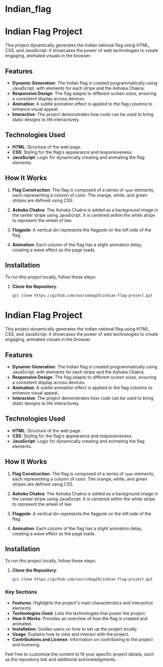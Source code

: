 # Indian_flag
# Indian Flag Project

This project dynamically generates the Indian national flag using HTML, CSS, and JavaScript. It showcases the power of web technologies to create engaging, animated visuals in the browser. 

## Features

- **Dynamic Generation**: The Indian flag is created programmatically using JavaScript, with elements for each stripe and the Ashoka Chakra.
- **Responsive Design**: The flag adapts to different screen sizes, ensuring a consistent display across devices.
- **Animation**: A subtle animation effect is applied to the flag columns to enhance visual appeal.
- **Interactive**: The project demonstrates how code can be used to bring static designs to life interactively.

## Technologies Used

- **HTML**: Structure of the web page.
- **CSS**: Styling for the flag's appearance and responsiveness.
- **JavaScript**: Logic for dynamically creating and animating the flag elements.

## How It Works

1. **Flag Construction**: The flag is composed of a series of `span` elements, each representing a column of color. The orange, white, and green stripes are defined using CSS.
   
2. **Ashoka Chakra**: The Ashoka Chakra is added as a background image in the center stripe using JavaScript. It is centered within the white stripe to represent the wheel of law.
   
3. **Flagpole**: A vertical div represents the flagpole on the left side of the flag.

4. **Animation**: Each column of the flag has a slight animation delay, creating a wave effect as the page loads.

## Installation

To run this project locally, follow these steps:

1. **Clone the Repository**: 

   ```bash
   git clone https://github.com/sourinbag19/indian-flag-project.git
# Indian Flag Project

This project dynamically generates the Indian national flag using HTML, CSS, and JavaScript. It showcases the power of web technologies to create engaging, animated visuals in the browser. 

## Features

- **Dynamic Generation**: The Indian flag is created programmatically using JavaScript, with elements for each stripe and the Ashoka Chakra.
- **Responsive Design**: The flag adapts to different screen sizes, ensuring a consistent display across devices.
- **Animation**: A subtle animation effect is applied to the flag columns to enhance visual appeal.
- **Interactive**: The project demonstrates how code can be used to bring static designs to life interactively.

## Technologies Used

- **HTML**: Structure of the web page.
- **CSS**: Styling for the flag's appearance and responsiveness.
- **JavaScript**: Logic for dynamically creating and animating the flag elements.

## How It Works

1. **Flag Construction**: The flag is composed of a series of `span` elements, each representing a column of color. The orange, white, and green stripes are defined using CSS.
   
2. **Ashoka Chakra**: The Ashoka Chakra is added as a background image in the center stripe using JavaScript. It is centered within the white stripe to represent the wheel of law.
   
3. **Flagpole**: A vertical div represents the flagpole on the left side of the flag.

4. **Animation**: Each column of the flag has a slight animation delay, creating a wave effect as the page loads.

## Installation

To run this project locally, follow these steps:

1. **Clone the Repository**: 

   ```bash
   git clone https://github.com/sourinbag19/indian-flag-project.git

### Key Sections

- **Features**: Highlights the project's main characteristics and interactive elements.
- **Technologies Used**: Lists the technologies that power the project.
- **How It Works**: Provides an overview of how the flag is created and animated.
- **Installation**: Guides users on how to set up the project locally.
- **Usage**: Explains how to view and interact with the project.
- **Contributions and License**: Information on contributing to the project and licensing.

Feel free to customize the content to fit your specific project details, such as the repository link and additional acknowledgments.
